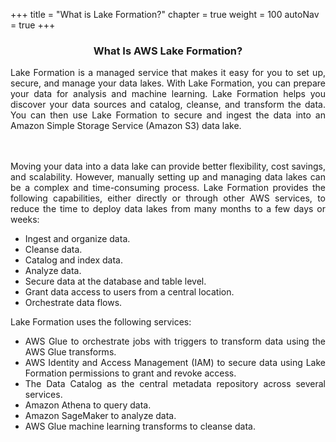+++
title = "What is Lake Formation?"
chapter = true
weight = 100
autoNav = true
+++

<center><h3>What Is AWS Lake Formation?</h3></center>

<div style="text-align: justify">

Lake Formation is a managed service that makes it easy for you to set up, secure, and manage your data lakes. With Lake Formation, you can prepare your data for analysis and machine learning. Lake Formation helps you discover your data sources and catalog, cleanse, and transform the data. You can then use Lake Formation to secure and ingest the data into an Amazon Simple Storage Service (Amazon S3) data lake.

</br></br>
Moving your data into a data lake can provide better flexibility, cost savings, and scalability. However, manually setting up and managing data lakes can be a complex and time-consuming process. Lake Formation provides the following capabilities, either directly or through other AWS services, to reduce the time to deploy data lakes from many months to a few days or weeks:</br>
<ul>
<li>Ingest and organize data.</li>
<li>Cleanse data.</li>
<li>Catalog and index data.</li>
<li>Analyze data.</li>
<li>Secure data at the database and table level.</li>
<li>Grant data access to users from a central location.</li>
<li>Orchestrate data flows.</li>
</ul>

Lake Formation uses the following services:
<ul>
<li>AWS Glue to orchestrate jobs with triggers to transform data using the AWS Glue transforms.</li>
<li>AWS Identity and Access Management (IAM) to secure data using Lake Formation permissions to grant and revoke access.</li>
<li>The Data Catalog as the central metadata repository across several services.</li>
<li>Amazon Athena to query data.</li>
<li>Amazon SageMaker to analyze data.</li>
<li>AWS Glue machine learning transforms to cleanse data.</li>
</ul>

</div>